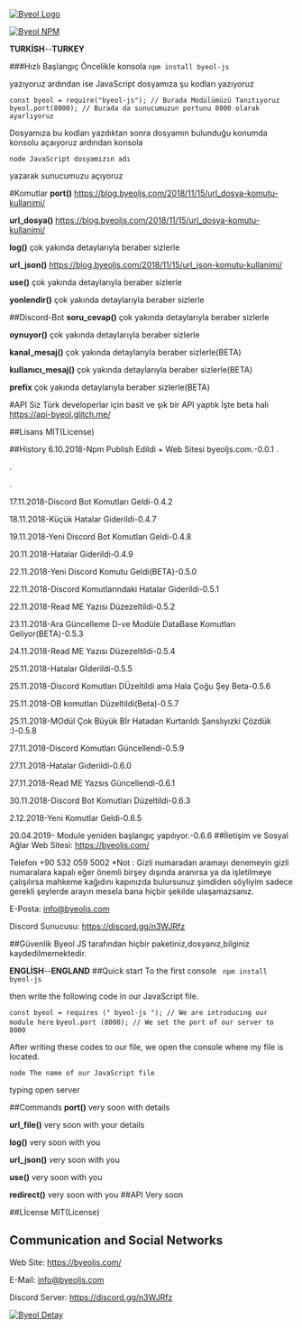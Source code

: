 

[![Byeol Logo](https://cdn.discordapp.com/attachments/483218669447413765/503219365009948704/unknown.png)](https://byeoljs.com/)

[![Byeol NPM](https://nodei.co/npm/byeol-js.png?downloads=true&stars=true)](https://www.npmjs.com/package/byeol-js)

**TURKİSH**--**TURKEY**

###Hızlı Başlangıç
Öncelikle konsola 
```npm install byeol-js```

 yazıyoruz ardından ise JavaScript dosyamıza şu kodları yazıyoruz

```const byeol = require("byeol-js"); // Burada Modülümüzü Tanıtıyoruz```
``` byeol.port(8000); // Burada da sunucumuzun portunu 8000 olarak ayarlıyoruz ```

Dosyamıza bu kodları yazdıktan sonra dosyamın bulunduğu konumda konsolu açaıyoruz ardından konsola 

```node JavaScript dosyamızın adı```

yazarak sunucumuzu açıyoruz

#Komutlar
**port()** https://blog.byeoljs.com/2018/11/15/url_dosya-komutu-kullanimi/

**url_dosya()** https://blog.byeoljs.com/2018/11/15/url_dosya-komutu-kullanimi/

**log()** çok yakında detaylarıyla beraber sizlerle

**url_json()** https://blog.byeoljs.com/2018/11/15/url_json-komutu-kullanimi/

**use()** çok yakında detaylarıyla beraber sizlerle

**yonlendir()** çok yakında detaylarıyla beraber sizlerle

##Discord-Bot
**soru_cevap()** çok yakında detaylarıyla beraber sizlerle

**oynuyor()** çok yakında detaylarıyla beraber sizlerle

**kanal_mesaj()** çok yakında detaylarıyla beraber sizlerle(BETA)

**kullanıcı_mesaj()** çok yakında detaylarıyla beraber sizlerle(BETA)

**prefix** çok yakında detaylarıyla beraber sizlerle(BETA)

#API
Siz Türk developerlar için basit ve şık bir API yaptık İşte beta hali https://api-byeol.glitch.me/


##Lisans
MIT(License)

##History
6.10.2018-Npm Publish Edildi + Web Sitesi byeoljs.com.-0.0.1
.

.

.

17.11.2018-Discord Bot Komutları Geldi-0.4.2

18.11.2018-Küçük Hatalar Giderildi-0.4.7

19.11.2018-Yeni Discord Bot Komutları Geldi-0.4.8

20.11.2018-Hatalar Giderildi-0.4.9

22.11.2018-Yeni Discord Komutu Geldi(BETA)-0.5.0

22.11.2018-Discord Komutlarındaki Hatalar Giderildi-0.5.1

22.11.2018-Read ME Yazısı Düzezeltildi-0.5.2

23.11.2018-Ara Güncelleme D-ve Modüle DataBase Komutları Geliyor(BETA)-0.5.3

24.11.2018-Read ME Yazısı Düzezeltildi-0.5.4

25.11.2018-Hatalar Gİderildi-0.5.5

25.11.2018-Discord Komutları DÜzeltildi ama Hala Çoğu Şey Beta-0.5.6

25.11.2018-DB komutları Düzeltildi(Beta)-0.5.7

25.11.2018-MOdül Çok Büyük Bİr Hatadan Kurtarıldı Şanslıyızki Çözdük :)-0.5.8

27.11.2018-Discord Komutları Güncellendi-0.5.9

27.11.2018-Hatalar Giderildi-0.6.0

27.11.2018-Read ME Yazsıs Güncellendi-0.6.1

30.11.2018-Discord Bot Komutları Düzeltildi-0.6.3

2.12.2018-Yeni Komutlar Geldi-0.6.5

20.04.2019- Module yeniden başlangıç yapılıyor.-0.6.6
##İletişim ve Sosyal Ağlar
Web Sitesi: https://byeoljs.com/

Telefon +90 532 059 5002 *Not : Gizli numaradan aramayı denemeyin gizli numaralara kapalı eğer önemli birşey dışında aranırsa ya da işletilmeye çalışılırsa mahkeme kağıdını kapınızda bulursunuz şimdiden söyliyim sadece gerekli şeylerde arayın mesela bana hiçbir şekilde ulaşamazsanız.

E-Posta: info@byeoljs.com

Discord Sunucusu: https://discord.gg/n3WJRfz

##Güvenlik
Byeol JS tarafından hiçbir paketiniz,dosyanız,bilginiz kaydedilmemektedir.

**ENGLİSH**--**ENGLAND**
##Quick start
To the first console
``` npm install byeol-js```

then write the following code in our JavaScript file.

```const byeol = requires (" byeol-js "); // We are introducing our module here```
```byeol.port (8000); // We set the port of our server to 8000```

After writing these codes to our file, we open the console where my file is located.

```node The name of our JavaScript file```

typing open server

##Commands
**port()** very soon with details

**url_file()** very soon with your details

**log()** very soon with you

**url_json()** very soon with you

**use()** very soon with you

**redirect()** very soon with you
##API
Very soon

##Lİcense
MIT(License)

## Communication and Social Networks
Web Site: https://byeoljs.com/

E-Mail: info@byeoljs.com

Discord Server: https://discord.gg/n3WJRfz

[![Byeol Detay](https://cdn.discordapp.com/attachments/503224305816043530/503228887048650762/byeoldetay.png)](https://byeoljs.com/)
